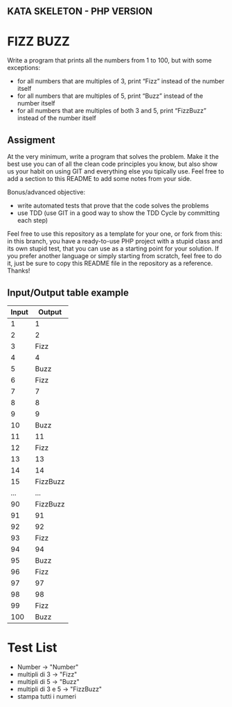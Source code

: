 ## KATA SKELETON - PHP VERSION

# FIZZ BUZZ

Write a program that prints all the numbers from 1 to 100, but with some exceptions: 
- for all numbers that are multiples of 3, print “Fizz” instead of the number itself
- for all numbers that are multiples of 5, print “Buzz” instead of the number itself
- for all numbers that are multiples of both 3 and 5, print “FizzBuzz” instead of the number itself

## Assigment

At the very minimum, write a program that solves the problem. Make it the best use you can of all the clean code principles you know, but also show us your habit on using GIT and everything else you tipically use. Feel free to add a section to this README to add some notes from your side. 

Bonus/advanced objective:
- write automated tests that prove that the code solves the problems
- use TDD (use GIT in a good way to show the TDD Cycle by committing each step)

Feel free to use this repository as a template for your one, or fork from this: in this branch, you have a ready-to-use PHP project with a stupid class and its own stupid test, that you can use as a starting point for your solution. If you prefer another language or simply starting from scratch, feel free to do it, just be sure to copy this README file in the repository as a reference. Thanks!

## Input/Output table example

| Input 	| Output 	|
|-------	|--------	|
| 1     	| 1      	|
| 2     	| 2      	|
| 3     	| Fizz   	|
| 4     	| 4      	|
| 5     	| Buzz   	|
| 6     	| Fizz   	|
| 7     	| 7     	|
| 8     	| 8     	|
| 9     	| 9   	  |
| 10     	| Buzz   	|
| 11     	| 11    	|
| 12     	| Fizz   	|
| 13     	| 13    	|
| 14     	| 14    	|
| 15     	| FizzBuzz|
| ...    	| ...     |
| 90     	| FizzBuzz|
| 91     	| 91      |
| 92     	| 92      |
| 93     	| Fizz    |
| 94    	| 94      |
| 95     	| Buzz    |
| 96     	| Fizz    |
| 97     	| 97      |
| 98     	| 98      |
| 99     	| Fizz    |
| 100    	| Buzz    |

# Test List
- Number -> "Number"
- multipli di 3 -> "Fizz"
- multipli di 5 -> "Buzz"
- multipli di 3 e 5 -> "FizzBuzz"
- stampa tutti i numeri